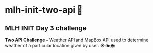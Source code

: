 # mlh-init-two-api 🦈

## MLH INIT Day 3 challenge

**Two API Challenge -** Weather API and MapBox API used to determine weather of a particular location given by user. ☀🌤🌦
